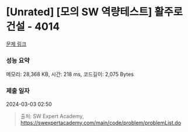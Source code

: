 # [Unrated] [모의 SW 역량테스트] 활주로 건설 - 4014 

[문제 링크](https://swexpertacademy.com/main/code/problem/problemDetail.do?contestProbId=AWIeW7FakkUDFAVH) 

### 성능 요약

메모리: 28,368 KB, 시간: 218 ms, 코드길이: 2,075 Bytes

### 제출 일자

2024-03-03 02:50



> 출처: SW Expert Academy, https://swexpertacademy.com/main/code/problem/problemList.do